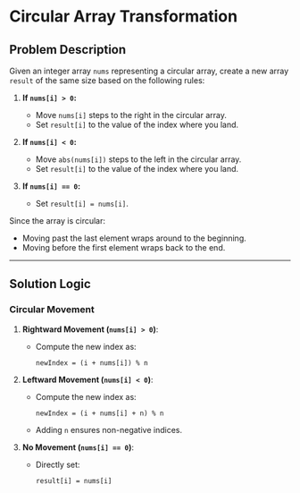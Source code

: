 # Circular Array Transformation

## Problem Description

Given an integer array `nums` representing a circular array, create a new array `result` of the same size based on the following rules:

1. **If `nums[i] > 0`:**
    - Move `nums[i]` steps to the right in the circular array.
    - Set `result[i]` to the value of the index where you land.

2. **If `nums[i] < 0`:**
    - Move `abs(nums[i])` steps to the left in the circular array.
    - Set `result[i]` to the value of the index where you land.

3. **If `nums[i] == 0`:**
    - Set `result[i] = nums[i]`.

Since the array is circular:
- Moving past the last element wraps around to the beginning.
- Moving before the first element wraps back to the end.

---

## Solution Logic

### Circular Movement
1. **Rightward Movement (`nums[i] > 0`)**:
    - Compute the new index as:
      ```
      newIndex = (i + nums[i]) % n
      ```

2. **Leftward Movement (`nums[i] < 0`)**:
    - Compute the new index as:
      ```
      newIndex = (i + nums[i] + n) % n
      ```
    - Adding `n` ensures non-negative indices.

3. **No Movement (`nums[i] == 0`)**:
    - Directly set:
      ```
      result[i] = nums[i]